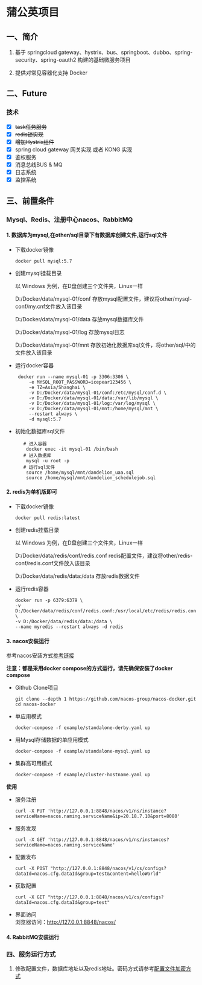 # 蒲公英项目

## 一、简介

1. 基于 springcloud gateway、hystrix、bus、springboot、dubbo、spring-security、spring-oauth2 构建的基础微服务项目

2. 提供对常见容器化支持 Docker

## 二、Future

### 技术

- [x] ~~task任务服务~~
- [x] ~~redis锁实现~~
- [x] ~~增加Hystrix组件~~
- [x] spring cloud gateway 网关实现 或者 KONG 实现
- [x] 鉴权服务
- [x] 消息总线BUS & MQ
- [x] 日志系统
- [x] 监控系统

## 三、前置条件

### Mysql、Redis、注册中心nacos、RabbitMQ

#### 1. 数据库为mysql,在other/sql目录下有数据库创建文件,运行sql文件
   
   - 下载docker镜像 
       ```shell script
       docker pull mysql:5.7
        ```
   - 创建mysql挂载目录
   
       以 Windows 为例，在D盘创建三个文件夹，Linux一样
        
        D:/Docker/data/mysql-01/conf 存放mysql配置文件，建议将other/mysql-conf/my.cnf文件放入该目录
        
        D:/Docker/data/mysql-01/data 存放mysql数据库文件
        
        D:/Docker/data/mysql-01/log  存放mysql日志
        
        D:/Docker/data/mysql-01/mnt  存放初始化数据库sql文件，将other/sql/中的文件放入该目录
   
   - 运行docker容器
       ```shell script
        docker run --name mysql-01 -p 3306:3306 \
            -e MYSQL_ROOT_PASSWORD=icepear123456 \
            -e TZ=Asia/Shanghai \
            -v D:/Docker/data/mysql-01/conf:/etc/mysql/conf.d \
            -v D:/Docker/data/mysql-01/data:/var/lib/mysql \
            -v D:/Docker/data/mysql-01/log:/var/log/mysql \
            -v D:/Docker/data/mysql-01/mnt:/home/mysql/mnt \
            --restart always \
            -d mysql:5.7
       ```
   - 初始化数据库sql文件
       ```shell script
          # 进入容器
           docker exec -it mysql-01 /bin/bash
          # 进入数据库
           mysql -u root -p
          # 运行sql文件
           source /home/mysql/mnt/dandelion_uaa.sql
           source /home/mysql/mnt/dandelion_schedulejob.sql
       ```
   
#### 2. redis为单机版即可
   - 下载docker镜像 
       ```shell script
       docker pull redis:latest
        ```
   - 创建redis挂载目录
      
      以 Windows 为例，在D盘创建三个文件夹，Linux一样
       
       D:/Docker/data/redis/conf/redis.conf redis配置文件，建议将other/redis-conf/redis.conf文件放入该目录
       
      D:/Docker/data/redis/data:/data 存放redis数据文件
      
   - 运行redis容器
       ```shell script
       docker run -p 6379:6379 \
       -v D:/Docker/data/redis/conf/redis.conf:/usr/local/etc/redis/redis.conf \
       -v D:/Docker/data/redis/data:/data \
       --name myredis --restart always -d redis
       ```
     
#### 3. nacos安装运行
   
   参考nacos安装方式[参考链接](https://github.com/nacos-group/nacos-docker)
   
   **注意：都是采用docker compose的方式运行，请先确保安装了docker compose**
   - Github Clone项目 
     ```
     git clone --depth 1 https://github.com/nacos-group/nacos-docker.git
     cd nacos-docker
     ```
   - 单应用模式
     ```
     docker-compose -f example/standalone-derby.yaml up
     ```
   - 用Mysql存储数据的单应用模式
     ```
     docker-compose -f example/standalone-mysql.yaml up
     ```
   - 集群高可用模式
     ```
     docker-compose -f example/cluster-hostname.yaml up 
     ```
   **使用**
   - 服务注册
     ```
     curl -X PUT 'http://127.0.0.1:8848/nacos/v1/ns/instance?serviceName=nacos.naming.serviceName&ip=20.18.7.10&port=8080'
     ```
   - 服务发现
     ```
     curl -X GET 'http://127.0.0.1:8848/nacos/v1/ns/instances?serviceName=nacos.naming.serviceName'
     ```
   - 配置发布
     ```
     curl -X POST "http://127.0.0.1:8848/nacos/v1/cs/configs?dataId=nacos.cfg.dataId&group=test&content=helloWorld"
     ```
   - 获取配置
     ```
     curl -X GET "http://127.0.0.1:8848/nacos/v1/cs/configs?dataId=nacos.cfg.dataId&group=test"
     ```
   - 界面访问  
     浏览器访问：http://127.0.0.1:8848/nacos/

#### 4. RabbitMQ安装运行

 
### 四、服务运行方式

1. 修改配置文件，数据库地址以及redis地址。密码方式请参考[配置文件加密方式](https://github.com/rim-wood/dandelion/tree/master/other/jasypt)

